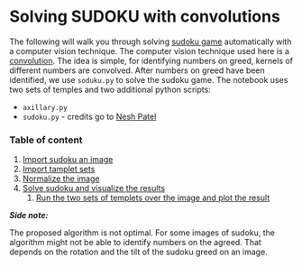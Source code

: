 # Solving SUDOKU with convolutions


The following will walk you through solving [sudoku game](https://en.wikipedia.org/wiki/Sudoku) automatically with a computer vision technique. The computer vision technique used here is a [convolution](https://en.wikipedia.org/wiki/Convolution). The idea is simple, for identifying numbers on greed, kernels of different numbers are convolved. After numbers on greed have been identified, we use `soduku.py` to solve the sudoku game. The notebook uses two sets of temples and two additional python scripts:

 - `axillary.py` 
 - `sudoku.py` - credits go to [Nesh Patel](https://medium.com/@neshpatel/solving-sudoku-part-i-7c4bb3097aa7)
 
### **Table of content**

1. [Import sudoku an image](#image)
2. [Import tamplet sets](#sets)
3. [Normalize the image](#normalize)
4. [Solve sudoku and visualize the results](#results)
    1. [Run the two sets of templets over the image and plot the result](#2sets)




***Side note:***

The proposed algorithm is not optimal. For some images of sudoku, the algorithm might not be able to identify numbers on the agreed. That depends on the rotation and the tilt of the sudoku greed on an image.
